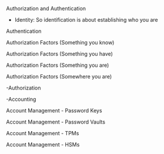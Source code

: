 Authorization and Authentication


- Identity: So identification is about establishing who you are

Authentication

Authorization Factors (Something you know)

Authorization Factors (Something you have)

Authorization Factors (Something you are)

Authorization Factors (Somewhere you are)

-Authorization

-Accounting

Account Management - Password Keys

Account Management - Password Vaults

Account Management - TPMs

Account Management - HSMs





